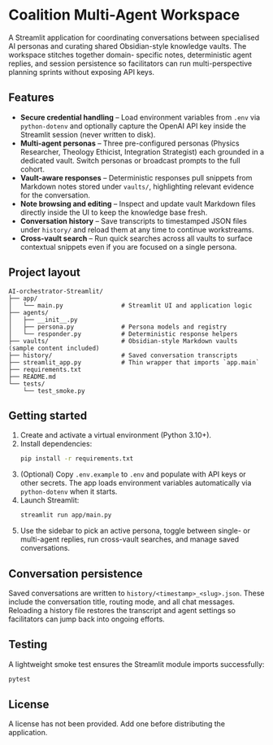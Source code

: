 # Coalition Multi-Agent Workspace

A Streamlit application for coordinating conversations between specialised AI personas and
curating shared Obsidian-style knowledge vaults. The workspace stitches together domain-
specific notes, deterministic agent replies, and session persistence so facilitators can run
multi-perspective planning sprints without exposing API keys.

## Features

- **Secure credential handling** – Load environment variables from `.env` via `python-dotenv`
and optionally capture the OpenAI API key inside the Streamlit session (never written to disk).
- **Multi-agent personas** – Three pre-configured personas (Physics Researcher, Theology
  Ethicist, Integration Strategist) each grounded in a dedicated vault. Switch personas or
  broadcast prompts to the full cohort.
- **Vault-aware responses** – Deterministic responses pull snippets from Markdown notes stored
  under `vaults/`, highlighting relevant evidence for the conversation.
- **Note browsing and editing** – Inspect and update vault Markdown files directly inside the UI
  to keep the knowledge base fresh.
- **Conversation history** – Save transcripts to timestamped JSON files under `history/` and
  reload them at any time to continue workstreams.
- **Cross-vault search** – Run quick searches across all vaults to surface contextual snippets
  even if you are focused on a single persona.

## Project layout

```
AI-orchestrator-Streamlit/
├── app/
│   └── main.py                # Streamlit UI and application logic
├── agents/
│   ├── __init__.py
│   ├── persona.py             # Persona models and registry
│   └── responder.py           # Deterministic response helpers
├── vaults/                    # Obsidian-style Markdown vaults (sample content included)
├── history/                   # Saved conversation transcripts
├── streamlit_app.py           # Thin wrapper that imports `app.main`
├── requirements.txt
├── README.md
└── tests/
    └── test_smoke.py
```

## Getting started

1. Create and activate a virtual environment (Python 3.10+).
2. Install dependencies:
   ```bash
   pip install -r requirements.txt
   ```
3. (Optional) Copy `.env.example` to `.env` and populate with API keys or other secrets. The
   app loads environment variables automatically via `python-dotenv` when it starts.
4. Launch Streamlit:
   ```bash
   streamlit run app/main.py
   ```
5. Use the sidebar to pick an active persona, toggle between single- or multi-agent replies,
   run cross-vault searches, and manage saved conversations.

## Conversation persistence

Saved conversations are written to `history/<timestamp>_<slug>.json`. These include the
conversation title, routing mode, and all chat messages. Reloading a history file restores the
transcript and agent settings so facilitators can jump back into ongoing efforts.

## Testing

A lightweight smoke test ensures the Streamlit module imports successfully:

```bash
pytest
```

## License

A license has not been provided. Add one before distributing the application.
